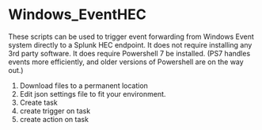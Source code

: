 # Windows_EventHEC
  
These scripts can be used to trigger event forwarding from Windows Event system directly to a Splunk HEC endpoint. It does not require installing any 3rd party software. It does require Powershell 7 be installed. (PS7 handles events more efficiently, and older versions of Powershell are on the way out.)
  
1. Download files to a permanent location
2. Edit json settings file to fit your environment.
3. Create task
4. create trigger on task
5. create action on task
